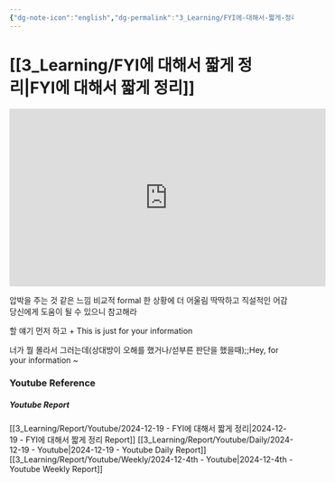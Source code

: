 ```yaml
---
{"dg-note-icon":"english","dg-permalink":"3_Learning/FYI에-대해서-짧게-정리","created-date":"2024-12-19 11:24:25 pm","date":"2024-12-19","type":"youtube","tags":["youtube","english","flashcards"],"aliases":null,"youtuber":"빨모쌤","channelName":"라이브 아카데미","link":"https://www.youtube.com/watch?v=J9ZFRL44Crg","img":"https://img.youtube.com/vi/J9ZFRL44Crg/0.jpg","dg-publish":true,"permalink":"/3_Learning/FYI에-대해서-짧게-정리/","dgPassFrontmatter":true,"noteIcon":"english"}
---
```


# [[3_Learning/FYI에 대해서 짧게 정리\|FYI에 대해서 짧게 정리]]


<div class="container-root"><span></span></div><div><div class="container-root"><iframe width="560" height="315" src="https://www.youtube.com/embed/J9ZFRL44Crg" title="YouTube video player" frameborder="0" allow="accelerometer; autoplay; clipboard-write; encrypted-media; gyroscope; picture-in-picture; web-share" allowfullscreen=""></iframe></div></div>

압박을 주는 것 같은 느낌
비교적 formal 한 상황에 더 어울림
딱딱하고 직설적인 어감
당신에게 도움이 될 수 있으니 참고해라

할 얘기 먼저 하고 + This is just for your information

너가 뭘 몰라서 그러는데(상대방이 오해를 했거나/섣부른 판단을 했을때);;Hey, for your information ~
<!--SR:!2025-02-02,15,290-->












### Youtube Reference
##### Youtube Report
[[3_Learning/Report/Youtube/2024-12-19 - FYI에 대해서 짧게 정리\|2024-12-19 - FYI에 대해서 짧게 정리 Report]]
[[3_Learning/Report/Youtube/Daily/2024-12-19 - Youtube\|2024-12-19 - Youtube Daily Report]]
[[3_Learning/Report/Youtube/Weekly/2024-12-4th - Youtube\|2024-12-4th - Youtube Weekly Report]]


